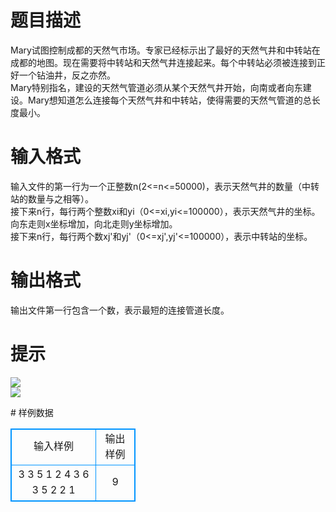 # 

 
 # 题目描述 
<p>
Mary试图控制成都的天然气市场。专家已经标示出了最好的天然气井和中转站在成都的地图。现在需要将中转站和天然气井连接起来。每个中转站必须被连接到正好一个钻油井，反之亦然。<br>Mary特别指名，建设的天然气管道必须从某个天然气井开始，向南或者向东建设。Mary想知道怎么连接每个天然气井和中转站，使得需要的天然气管道的总长度最小。 <br></p> 

 
 # 输入格式 
<p>
输入文件的第一行为一个正整数n(2<=n<=50000)，表示天然气井的数量（中转站的数量与之相等）。<br>接下来n行，每行两个整数xi和yi（0<=xi,yi<=100000），表示天然气井的坐标。向东走则x坐标增加，向北走则y坐标增加。<br>接下来n行，每行两个数xj'和yj'（0<=xj',yj'<=100000），表示中转站的坐标。<br></p> 

 
 # 输出格式 
<p>
输出文件第一行包含一个数，表示最短的连接管道长度。</p> 

 
 # 提示 
<p>
<img border="0" src="/source/joyoi/tyvj-3564/img/aHR0cDovL3d3dy5qb3lvaS5jbi9wcm9ibGVtL3R5dmotMzU2NC9wcm9ibGVtc19pbWFnZXMvMjQwNy8xMTA4XzEuanBn.jpg"><br><img border="0" src="/source/joyoi/tyvj-3564/img/aHR0cDovL3d3dy5qb3lvaS5jbi9wcm9ibGVtL3R5dmotMzU2NC9wcm9ibGVtc19pbWFnZXMvMjQwNy8xMTA4XzIuanBn.jpg"></p> 
# 样例数据
<style>
        table,table tr th, table tr td { border:1px solid #0094ff; }
        table { width: 200px; min-height: 25px; line-height: 25px; text-align: center; border-collapse: collapse;}   
    </style>
<table>
	<tr>
		<td>输入样例</td>
		<td>输出样例</td>
	</tr>
<tr><td>3
3 5
1 2
4 3
6 3
5 2
2 1</td><td>
9
</td></tr></table>
